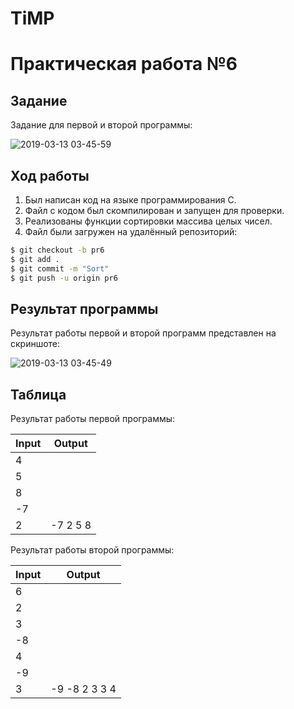 # TiMP
# Практическая работа №6

## Задание 

Задание для первой и второй программы: 

![2019-03-13 03-45-59](https://i.ibb.co/SKNbqwJ/3.png)


## Ход работы

1. Был написан код на языке программирования С.
2. Файл с кодом был скомпилирован и запущен для проверки.
3. Реализованы функции сортировки массива целых чисел.
4. Файл были загружен на удалённый репозиторий:
```sh
$ git checkout -b pr6
$ git add .
$ git commit -m "Sort"
$ git push -u origin pr6
```

## Результат программы

Результат работы первой и второй программ представлен на скриншоте:

![2019-03-13 03-45-49](https://i.ibb.co/M9x6PQr/2.png)



## Таблица

Результат работы первой программы:

| Input      | Output        |
|------------|---------------|
| 4          |               |
| 5          |               |                 
| 8          |               |
| -7          |               |
| 2          | -7 2 5 8     |



Результат работы второй программы:

| Input      | Output        |
|------------|---------------|
| 6          |               |
| 2          |               |                 
| 3          |               |
| -8          |               |
| 4          |      |
| -9      |            |
| 3          | -9 -8 2 3 3 4     |
